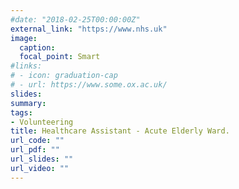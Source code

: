```yaml
---
#date: "2018-02-25T00:00:00Z"
external_link: "https://www.nhs.uk"
image:
  caption: 
  focal_point: Smart
#links:
# - icon: graduation-cap
# - url: https://www.some.ox.ac.uk/
slides: 
summary: 
tags:
- Volunteering
title: Healthcare Assistant - Acute Elderly Ward.
url_code: ""
url_pdf: ""
url_slides: ""
url_video: ""
---
```

